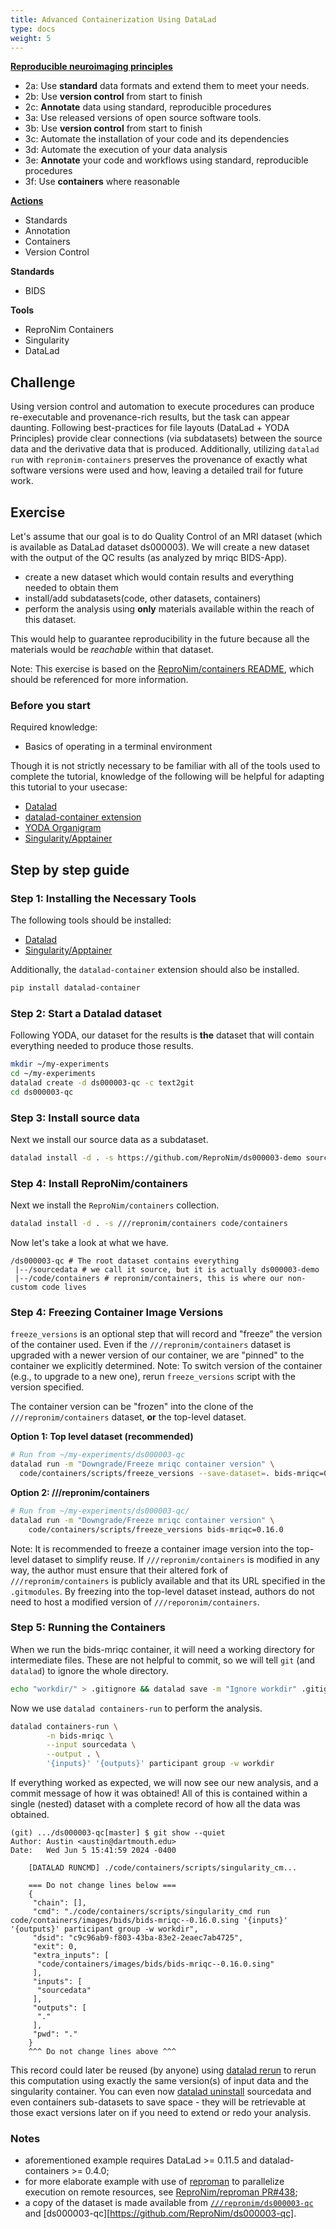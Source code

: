 ```yaml
---
title: Advanced Containerization Using DataLad
type: docs
weight: 5
---
```


**[Reproducible neuroimaging principles](/about/in-practice/#repronims-principles-of-reproducible-neuroimaging)**

- 2a: Use **standard** data formats and extend them to meet your needs.
- 2b: Use **version control** from start to finish
- 2c: **Annotate** data using standard, reproducible procedures
- 3a: Use released versions of open source software tools.
- 3b: Use **version control** from start to finish
- 3c: Automate the installation of your code and its dependencies
- 3d: Automate the execution of your data analysis
- 3e: **Annotate** your code and workflows using standard, reproducible procedures
- 3f: Use **containers** where reasonable

**[Actions](/about/in-practice/#repronims-four-core-actions)**

- Standards
- Annotation
- Containers
- Version Control

**Standards**

- BIDS

**Tools**

- ReproNim Containers
- Singularity
- DataLad

## Challenge

Using version control and automation to execute procedures can produce re-executable and provenance-rich results, but the task can appear daunting.
Following best-practices for file layouts (DataLad + YODA Principles) provide clear connections (via subdatasets) between the source data and the derivative data that is produced.
Additionally, utilizing `datalad run` with `repronim-containers` preserves the provenance of exactly what software versions were used and how, leaving a detailed trail for future work.

## Exercise

Let's assume that our goal is to do Quality Control of an MRI dataset
(which is available as DataLad dataset ds000003). We will create a new
dataset with the output of the QC results (as analyzed by mriqc
BIDS-App).

- create a new dataset which would contain results and everything needed
    to obtain them
- install/add subdatasets(code, other datasets, containers)
- perform the analysis using **only** materials available within the reach of this dataset.

This would help to guarantee reproducibility in the future because all the
materials would be *reachable* within that dataset.

Note: This exercise is based on the [ReproNim/containers README](https://github.com/ReproNim/containers/), which should be referenced for more information.

### Before you start

Required knowledge:

 - Basics of operating in a terminal environment

Though it is not strictly necessary to be familiar with all of the tools used
to complete the tutorial, knowledge of the following will be helpful for adapting this tutorial to
your usecase:

- [Datalad](https://datalad.org)
- [datalad-container extension](http://docs.datalad.org/projects/container/en/latest/index.html)
- [YODA Organigram](https://github.com/myyoda/poster/blob/master/ohbm2018.pdf)
- [Singularity/Apptainer](https://apptainer.org/)

## Step by step guide

### Step 1: Installing the Necessary Tools

The following tools should be installed:

- [Datalad](https://handbook.datalad.org/en/latest/intro/installation.html)
- [Singularity/Apptainer](https://apptainer.org/docs/admin/main/installation.html)

Additionally, the `datalad-container` extension should also be installed.

```bash
pip install datalad-container
```

### Step 2: Start a Datalad dataset

Following YODA, our dataset for the results is **the** dataset that will contain everything needed to produce those results.

```bash
mkdir ~/my-experiments
cd ~/my-experiments
datalad create -d ds000003-qc -c text2git
cd ds000003-qc
```
### Step 3: Install source data

Next we install our source data as a subdataset.

```bash
datalad install -d . -s https://github.com/ReproNim/ds000003-demo sourcedata
```

### Step 4: Install ReproNim/containers

Next we install the `ReproNim/containers` collection.

```bash
datalad install -d . -s ///repronim/containers code/containers
```

Now let's take a look at what we have.

```
/ds000003-qc # The root dataset contains everything
 |--/sourcedata # we call it source, but it is actually ds000003-demo
 |--/code/containers # repronim/containers, this is where our non-custom code lives
```

### Step 4: Freezing Container Image Versions

`freeze_versions` is an optional step that will record and "freeze" the
version of the container used. Even if the `///repronim/containers` dataset is
upgraded with a newer version of our container, we are "pinned" to the
container we explicitly determined. Note: To switch version of the container
(e.g., to upgrade to a new one), rerun `freeze_versions` script with the version
specified.

The container version can be "frozen" into the clone of the `///repronim/containers`
dataset, **or** the top-level dataset.


**Option 1: Top level dataset (recommended)**

```bash
# Run from ~/my-experiments/ds000003-qc
datalad run -m "Downgrade/Freeze mriqc container version" \
  code/containers/scripts/freeze_versions --save-dataset=. bids-mriqc=0.16.0
```

**Option 2: ///repronim/containers**

```bash
# Run from ~/my-experiments/ds000003-qc/
datalad run -m "Downgrade/Freeze mriqc container version" \
    code/containers/scripts/freeze_versions bids-mriqc=0.16.0
```

Note: It is recommended to freeze a container image version into the
top-level dataset to simplify reuse. If `///repronim/containers` is
modified in any way, the author must ensure that their altered fork of
`///repronim/containers` is publicly available and that its URL
specified in the `.gitmodules`. By freezing into the top-level dataset
instead, authors do not need to host a modified version of
`///reporonim/containers`.

### Step 5: Running the Containers

When we run the bids-mriqc container, it will need a working directory
for intermediate files. These are not helpful to commit, so we will
tell `git` (and `datalad`) to ignore the whole directory.

```bash
echo "workdir/" > .gitignore && datalad save -m "Ignore workdir" .gitignore
```

Now we use `datalad containers-run` to perform the analysis.

```bash
datalad containers-run \
        -n bids-mriqc \
        --input sourcedata \
        --output . \
        '{inputs}' '{outputs}' participant group -w workdir
```

If everything worked as expected, we will now see our new analysis, and
a commit message of how it was obtained! All of this is contained within
a single (nested) dataset with a complete record of how all the data was
obtained.

```shell
(git) .../ds000003-qc[master] $ git show --quiet
Author: Austin <austin@dartmouth.edu>
Date:   Wed Jun 5 15:41:59 2024 -0400

    [DATALAD RUNCMD] ./code/containers/scripts/singularity_cm...

    === Do not change lines below ===
    {
     "chain": [],
     "cmd": "./code/containers/scripts/singularity_cmd run code/containers/images/bids/bids-mriqc--0.16.0.sing '{inputs}' '{outputs}' participant group -w workdir",
     "dsid": "c9c96ab9-f803-43ba-83e2-2eaec7ab4725",
     "exit": 0,
     "extra_inputs": [
      "code/containers/images/bids/bids-mriqc--0.16.0.sing"
     ],
     "inputs": [
      "sourcedata"
     ],
     "outputs": [
      "."
     ],
     "pwd": "."
    }
    ^^^ Do not change lines above ^^^
```

This record could later be reused (by anyone) using [datalad rerun] to rerun
this computation using exactly the same version(s) of input data and the
singularity container. You can even now [datalad uninstall] sourcedata and even containers
sub-datasets to save space - they will be retrievable at those exact versions later
on if you need to extend or redo your analysis.

### Notes

- aforementioned example requires DataLad >= 0.11.5 and datalad-containers >= 0.4.0;
- for more elaborate example with use of [reproman] to parallelize execution on
  remote resources, see [ReproNim/reproman PR#438](https://github.com/ReproNim/reproman/pull/438);
- a copy of the dataset is made available from [`///repronim/ds000003-qc`](http://datasets.datalad.org/?dir=/repronim/ds000003-qc)
  and [ds000003-qc][https://github.com/ReproNim/ds000003-qc].

[reproman]: http://reproman.repronim.org
[datalad rerun]: http://docs.datalad.org/projects/container/en/latest/generated/man/datalad-rerun.html
[datalad uninstall]: http://docs.datalad.org/projects/container/en/latest/generated/man/datalad-uninstall.html
